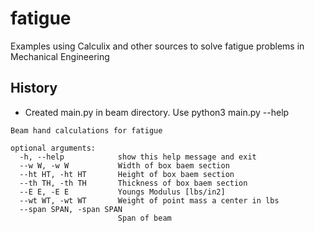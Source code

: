 # fatigue
Examples using Calculix and other sources to solve fatigue problems in Mechanical Engineering

## History
- Created main.py in beam directory. Use python3 main.py --help
```
Beam hand calculations for fatigue

optional arguments:
  -h, --help            show this help message and exit
  --w W, -w W           Width of box baem section
  --ht HT, -ht HT       Height of box baem section
  --th TH, -th TH       Thickness of box baem section
  --E E, -E E           Youngs Modulus [lbs/in2]
  --wt WT, -wt WT       Weight of point mass a center in lbs
  --span SPAN, -span SPAN
                        Span of beam
```

